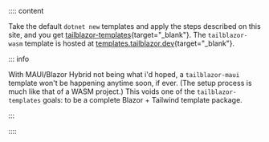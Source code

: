 :::: content

Take the default `dotnet new` templates and apply the steps described on this site, and you get [tailblazor-templates](https://github.com/McNerdius/TailBlazor-Templates){target="_blank"}.  The `tailblazor-wasm` template is hosted at [templates.tailblazor.dev](https://templates.tailblazor.dev){target="_blank"}.

::: info

With MAUI/Blazor Hybrid not being what i'd hoped, a `tailblazor-maui` template won't be happening anytime soon, if ever.  (The setup process is much like that of a WASM project.)  This voids one of the `tailblazor-templates` goals: to be a complete Blazor + Tailwind template package.  

:::

::::
